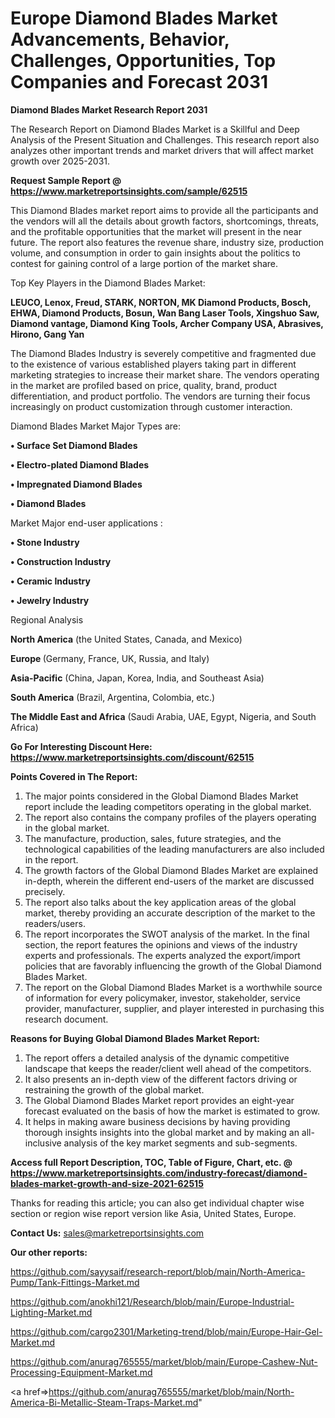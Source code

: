 # Europe Diamond Blades Market Advancements, Behavior, Challenges, Opportunities, Top Companies and Forecast 2031

<strong>Diamond Blades Market Research Report 2031</strong>

The Research Report on Diamond Blades Market is a Skillful and Deep Analysis of the Present Situation and Challenges. This research report also analyzes other important trends and market drivers that will affect market growth over 2025-2031.

<strong>Request Sample Report @ <a href=https://www.marketreportsinsights.com/sample/62515>https://www.marketreportsinsights.com/sample/62515</a></strong>

This Diamond Blades market report aims to provide all the participants and the vendors will all the details about growth factors, shortcomings, threats, and the profitable opportunities that the market will present in the near future. The report also features the revenue share, industry size, production volume, and consumption in order to gain insights about the politics to contest for gaining control of a large portion of the market share.

Top Key Players in the Diamond Blades Market:

<strong>LEUCO, Lenox, Freud, STARK, NORTON, MK Diamond Products, Bosch, EHWA, Diamond Products, Bosun, Wan Bang Laser Tools, Xingshuo Saw, Diamond vantage, Diamond King Tools, Archer Company USA, Abrasives, Hirono, Gang Yan</strong>

The Diamond Blades Industry is severely competitive and fragmented due to the existence of various established players taking part in different marketing strategies to increase their market share. The vendors operating in the market are profiled based on price, quality, brand, product differentiation, and product portfolio. The vendors are turning their focus increasingly on product customization through customer interaction.

Diamond Blades Market Major Types are:

<strong>• Surface Set Diamond Blades

• Electro-plated Diamond Blades

• Impregnated Diamond Blades

• Diamond Blades</strong>

Market Major end-user applications :

<strong>• Stone Industry

• Construction Industry

• Ceramic Industry

• Jewelry Industry</strong>

Regional Analysis

</u><strong><b>North America</b></strong> (the United States, Canada, and Mexico)

<strong><b>Europe </b></strong>(Germany, France, UK, Russia, and Italy)

<strong><b>Asia-Pacific</b></strong> (China, Japan, Korea, India, and Southeast Asia)

<strong><b>South America</b></strong> (Brazil, Argentina, Colombia, etc.)

<strong><b>The Middle East and Africa</b></strong> (Saudi Arabia, UAE, Egypt, Nigeria, and South Africa)

<strong>Go For Interesting Discount Here: <a href=https://www.marketreportsinsights.com/discount/62515>https://www.marketreportsinsights.com/discount/62515</a></strong>

<strong>Points Covered in The Report:</strong>
<ol>
  <li>The major points considered in the Global Diamond Blades Market report include the leading competitors operating in the global market.</li>
  <li>The report also contains the company profiles of the players operating in the global market.</li>
  <li>The manufacture, production, sales, future strategies, and the technological capabilities of the leading manufacturers are also included in the report.</li>
  <li>The growth factors of the Global Diamond Blades Market are explained in-depth, wherein the different end-users of the market are discussed precisely.</li>
  <li>The report also talks about the key application areas of the global market, thereby providing an accurate description of the market to the readers/users.</li>
  <li>The report incorporates the SWOT analysis of the market. In the final section, the report features the opinions and views of the industry experts and professionals. The experts analyzed the export/import policies that are favorably influencing the growth of the Global Diamond Blades Market.</li>
  <li>The report on the Global Diamond Blades Market is a worthwhile source of information for every policymaker, investor, stakeholder, service provider, manufacturer, supplier, and player interested in purchasing this research document.</li>
</ol>
<strong>Reasons for Buying Global Diamond Blades Market Report:</strong>

<ol>
  <li>The report offers a detailed analysis of the dynamic competitive landscape that keeps the reader/client well ahead of the competitors.</li>
  <li>It also presents an in-depth view of the different factors driving or restraining the growth of the global market.</li>
  <li>The Global Diamond Blades Market report provides an eight-year forecast evaluated on the basis of how the market is estimated to grow.</li>
  <li>It helps in making aware business decisions by having providing thorough insights insights into the global market and by making an all-inclusive analysis of the key market segments and sub-segments.</li>
</ol>
<strong>Access full Report Description, TOC, Table of Figure, Chart, etc. @ <a href=https://www.marketreportsinsights.com/industry-forecast/diamond-blades-market-growth-and-size-2021-62515>https://www.marketreportsinsights.com/industry-forecast/diamond-blades-market-growth-and-size-2021-62515</a></strong>


Thanks for reading this article; you can also get individual chapter wise section or region wise report version like Asia, United States, Europe.

<strong>Contact Us:</strong>
sales@marketreportsinsights.com

<strong>Our other reports:</strong>

<a href=https://github.com/sayysaif/research-report/blob/main/North-America-Pump/Tank-Fittings-Market.md>https://github.com/sayysaif/research-report/blob/main/North-America-Pump/Tank-Fittings-Market.md</a>

<a href=https://github.com/anokhi121/Research/blob/main/Europe-Industrial-Lighting-Market.md>https://github.com/anokhi121/Research/blob/main/Europe-Industrial-Lighting-Market.md</a>

<a href=https://github.com/cargo2301/Marketing-trend/blob/main/Europe-Hair-Gel-Market.md>https://github.com/cargo2301/Marketing-trend/blob/main/Europe-Hair-Gel-Market.md</a>

<a href=https://github.com/anurag765555/market/blob/main/Europe-Cashew-Nut-Processing-Equipment-Market.md>https://github.com/anurag765555/market/blob/main/Europe-Cashew-Nut-Processing-Equipment-Market.md</a>

<a href=>https://github.com/anurag765555/market/blob/main/North-America-Bi-Metallic-Steam-Traps-Market.md</a>"
